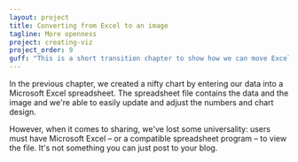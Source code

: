 ```yaml
---
layout: project
title: Converting from Excel to an image
tagline: More openness
project: creating-viz
project_order: 9
guff: "This is a short transition chapter to show how we can move Excel to a more universal file format and what we gain, and lose, in the conversion."
---
```


In the previous chapter, we created a nifty chart by entering our data into a Microsoft Excel spreadsheet. The spreadsheet file contains the data and the image and we're able to easily update and adjust the numbers and chart design.

However, when it comes to sharing, we've lost some universality: users must have Microsoft Excel &ndash; or a compatible spreadsheet program &ndash; to view the file. It's not something you can just post to your blog.
